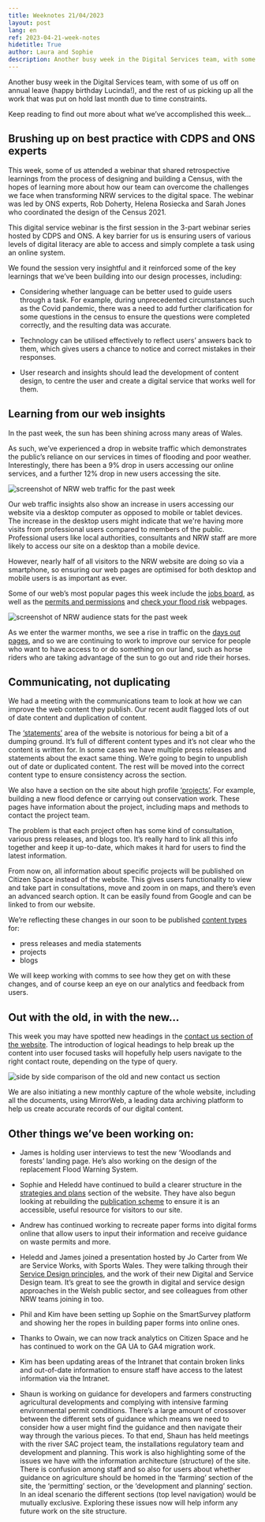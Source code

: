 ```yaml
---
title: Weeknotes 21/04/2023
layout: post
lang: en
ref: 2023-04-21-week-notes
hidetitle: True
author: Laura and Sophie
description: Another busy week in the Digital Services team, with some of us off on annual leave (happy birthday Lucinda!), and the rest of us picking up all the work that was put on hold last month due to time constraints. 
---
```


Another busy week in the Digital Services team, with some of us off on annual leave (happy birthday Lucinda!), and the rest of us picking up all the work that was put on hold last month due to time constraints. 

Keep reading to find out more about what we’ve accomplished this week…

## Brushing up on best practice with CDPS and ONS experts

This week, some of us attended a webinar that shared retrospective learnings from the process of designing and building a Census, with the hopes of learning more about how our team can overcome the challenges we face when transforming NRW services to the digital space. The webinar was led by ONS experts, Rob Doherty, Helena Rosiecka and Sarah Jones who coordinated the design of the Census 2021.

This digital service webinar is the first session in the 3-part webinar series hosted by CDPS and ONS. A key barrier for us is ensuring users of various levels of digital literacy are able to access and simply complete a task using an online system. 

We found the session very insightful and it reinforced some of the key learnings that we’ve been building into our design processes, including:

+ Considering whether language can be better used to guide users through a task. For example, during unprecedented circumstances such as the Covid pandemic, there was a need to add further clarification for some questions in the census to ensure the questions were completed correctly, and the resulting data was accurate.

+ Technology can be utilised effectively to reflect users’ answers back to them, which gives users a chance to notice and correct mistakes in their responses.

+ User research and insights should lead the development of content design, to centre the user and create a digital service that works well for them.

## Learning from our web insights

In the past week, the sun has been shining across many areas of Wales. 

As such, we’ve experienced a drop in website traffic which demonstrates the public’s reliance on our services in times of flooding and poor weather. Interestingly, there has been a 9% drop in users accessing our online services, and a further 12% drop in new users accessing the site.

![screenshot of NRW web traffic for the past week](https://github.com/nrw-digital/week-notes/blob/9dc81c5ce811b86476f55c3636b36e40f7ec971b/images/web%20overview.png?raw=true)

Our web traffic insights also show an increase in users accessing our website via a desktop computer as opposed to mobile or tablet devices. The increase in the desktop users might indicate that we're having more visits from professional users compared to members of the public. Professional users like local authorities, consultants and NRW staff are more likely to access our site on a desktop than a mobile device.

However, nearly half of all visitors to the NRW website are doing so via a smartphone, so ensuring our web pages are optimised for both desktop and mobile users is as important as ever. 

Some of our web’s most popular pages this week include the [jobs board](https://naturalresources.wales/about-us/jobs-apprenticeships-and-placements/jobs/job-listing-page/?lang=en), as well as the [permits and permissions](https://naturalresources.wales/permits-and-permissions/?lang=en) and [check your flood risk](https://naturalresources.wales/flooding/check-your-flood-risk-by-postcode/?lang=en) webpages.  

![screenshot of NRW audience stats for the past week](https://github.com/nrw-digital/week-notes/blob/9dc81c5ce811b86476f55c3636b36e40f7ec971b/images/Website%20insights.png?raw=true)

As we enter the warmer months, we see a rise in traffic on the [days out pages](https://naturalresources.wales/days-out/places-to-visit/north-west-wales/newborough/?lang=en), and so we are continuing to work to improve our service for people who want to have access to or do something on our land, such as horse riders who are taking advantage of the sun to go out and ride their horses.

## Communicating, not duplicating

We had a meeting with the communications team to look at how we can improve the web content they publish. Our recent audit flagged lots of out of date content and duplication of content.

The [‘statements’](https://naturalresources.wales/about-us/news-blog-and-statements/statements/?lang=en) area of the website is notorious for being a bit of a dumping ground. It’s full of different content types and it’s not clear who the content is written for. In some cases we have multiple press releases and statements about the exact same thing. We’re going to begin to unpublish out of date or duplicated content. The rest will be moved into the correct content type to ensure consistency across the section. 

We also have a section on the site about high profile [‘projects’](https://naturalresources.wales/about-us/what-we-do/our-projects/?lang=en). For example, building a new flood defence or carrying out conservation work. These pages have information about the project, including maps and methods to contact the project team. 

The problem is that each project often has some kind of consultation, various press releases, and blogs too. It’s really hard to link all this info together and keep it up-to-date, which makes it hard for users to find the latest information.

From now on, all information about specific projects will be published on Citizen Space instead of the website. This gives users functionality to view and take part in consultations, move and zoom in on maps, and there’s even an advanced search option. It can be easily found from Google and can be linked to from our website.

We’re reflecting these changes in our soon to be published [content types](https://naturalresources.wales/footer-links/content-types/?lang=en) for:
+ press releases and media statements
+ projects 
+ blogs

We will keep working with comms to see how they get on with these changes, and of course keep an eye on our analytics and feedback from users.

## Out with the old, in with the new…

This week you may have spotted new headings in the [contact us section of the website](https://naturalresources.wales/about-us/contact-us/?lang=en). The introduction of logical headings to help break up the content into user focused tasks will hopefully help users navigate to the right contact route, depending on the type of query. 

![side by side comparison of the old and new contact us section](https://github.com/nrw-digital/week-notes/blob/9dc81c5ce811b86476f55c3636b36e40f7ec971b/images/contact%20us.png?raw=true)

We are also initiating a new monthly capture of the whole website, including all the documents, using MirrorWeb, a leading data archiving platform to help us create accurate records of our digital content.

## Other things we’ve been working on:

+ James is holding user interviews to test the new ‘Woodlands and forests’ landing page. He’s also working on the design of the replacement Flood Warning System.

+ Sophie and Heledd have continued to build a clearer structure in the [strategies and plans](https://naturalresources.wales/about-us/what-we-do/strategies-and-plans/?lang=en) section of the website. They have also begun looking at rebuilding the [publication scheme](https://naturalresources.wales/about-us/contact-us/publication-scheme/?lang=en) to ensure it is an accessible, useful resource for visitors to our site.

+ Andrew has continued working to recreate paper forms into digital forms online that allow users to input their information and receive guidance on waste permits and more.

+ Heledd and James joined a presentation hosted by Jo Carter from We are Service Works, with Sports Wales. They were talking through their [Service Design principles](https://www.sport.wales/digital-and-service-design/digital-and-service-design-principles), and the work of their new Digital and Service Design team. It’s great to see the growth in digital and service design approaches in the Welsh public sector, and see colleagues from other NRW teams joining in too. 

+ Phil and Kim have been setting up Sophie on the SmartSurvey platform and showing her the ropes in building paper forms into online ones.

+ Thanks to Owain, we can now track analytics on Citizen Space and he has continued to work on the GA UA to GA4 migration work.  

+ Kim has been updating areas of the Intranet that contain broken links and out-of-date information to ensure staff have access to the latest information via the Intranet.

+ Shaun is working on guidance for developers and farmers constructing agricultural developments and complying with intensive farming environmental permit conditions. There’s a large amount of crossover between the different sets of guidance which means we need to consider how a user might find the guidance and then navigate their way through the various pieces. To that end, Shaun has held meetings with the river SAC project team, the installations regulatory team and development and planning. This work is also highlighting some of the issues we have with the information architecture (structure) of the site. There is confusion among staff and so also for users about whether guidance on agriculture should be homed in the ‘farming’ section of the site, the ‘permitting’ section, or the ‘development and planning’ section. In an ideal scenario the different sections (top level navigation) would be mutually exclusive. Exploring these issues now will help inform any future work on the site structure.
